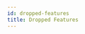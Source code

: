 ```yaml
---
id: dropped-features
title: Dropped Features
---
```


```scala mdoc:file:incompat-3.0/symbol-literals/README.md
```

```scala mdoc:file:incompat-3.0/do-while/README.md
```

```scala mdoc:file:incompat-3.0/auto-application/README.md
```

```scala mdoc:file:incompat-3.0/value-eta-expansion/README.md
```

```scala mdoc:file:incompat-3.0/any2stringadd-conversion/README.md
```

```scala mdoc:file:incompat-3.0/early-initializer/README.md
```

```scala mdoc:file:incompat-3.0/existential-type/README.md
```
